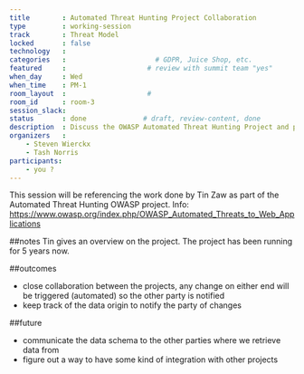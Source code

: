 ```yaml
---
title        : Automated Threat Hunting Project Collaboration
type         : working-session
track        : Threat Model
locked       : false
technology   :
categories   :                      # GDPR, Juice Shop, etc.
featured     :                    # review with summit team "yes"
when_day     : Wed
when_time    : PM-1
room_layout  :                    #
room_id      : room-3
session_slack: 
status       : done              # draft, review-content, done
description  : Discuss the OWASP Automated Threat Hunting Project and potential cross-over / collaboration options. 
organizers   :
    - Steven Wierckx
    - Tash Norris
participants:
    - you ?
---
```


This session will be referencing the work done by Tin Zaw as part of the Automated Threat Hunting OWASP project. Info: https://www.owasp.org/index.php/OWASP_Automated_Threats_to_Web_Applications

##notes
Tin gives an overview on the project. The project has been running for 5 years now.

##outcomes
- close collaboration between the projects, any change on either end will be triggered (automated) so the other party is notified
- keep track of the data origin to notify the party of changes


##future
- communicate the data schema to the other parties where we retrieve data from
- figure out a way to have some kind of integration with other projects

